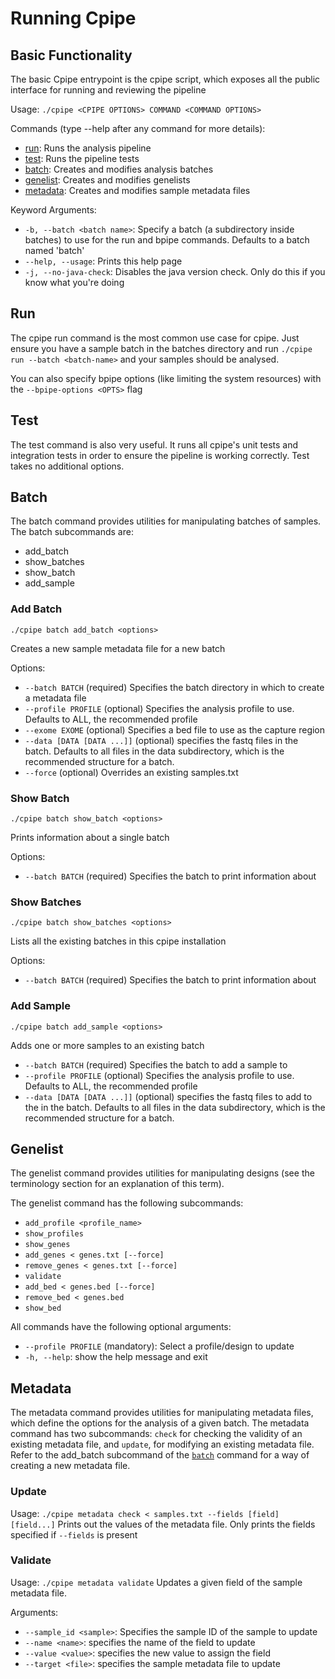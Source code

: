# Running Cpipe

## Basic Functionality

The basic Cpipe entrypoint is the cpipe script, which exposes all the public interface for running and reviewing the 
pipeline

Usage: `./cpipe <CPIPE OPTIONS> COMMAND <COMMAND OPTIONS>`

Commands (type --help after any command for more details):
* [run](#run): Runs the analysis pipeline
* [test](#test): Runs the pipeline tests
* [batch](#batch): Creates and modifies analysis batches
* [genelist](#genelist): Creates and modifies genelists
* [metadata](#metadata): Creates and modifies sample metadata files

Keyword Arguments:
* `-b, --batch <batch name>`: Specify a batch (a subdirectory inside batches) to use for the run and bpipe commands. Defaults to a batch named 'batch'
* `--help, --usage`: Prints this help page
* `-j, --no-java-check`: Disables the java version check. Only do this if you know what you're doing

## Run
The cpipe run command is the most common use case for cpipe. Just ensure you have a sample batch in the batches directory 
and run `./cpipe run --batch <batch-name>` and your samples should be analysed. 

You can also specify bpipe options (like limiting the system resources) with the `--bpipe-options <OPTS>` flag

## Test
The test command is also very useful. It runs all cpipe's unit tests and integration tests in order to ensure the pipeline
is working correctly. Test takes no additional options.

## Batch
The batch command provides utilities for manipulating batches of samples. The batch subcommands are:
* add_batch
* show_batches
* show_batch
* add_sample

### Add Batch
`./cpipe batch add_batch <options>`

Creates a new sample metadata file for a new batch

Options:
  * `--batch BATCH` (required) Specifies the batch directory in which to create a metadata file
  * `--profile PROFILE` (optional) Specifies the analysis profile to use. Defaults to ALL, the recommended profile
  * `--exome EXOME` (optional) Specifies a bed file to use as the capture region
  * `--data [DATA [DATA ...]]` (optional) specifies the fastq files in the batch. Defaults to all files in the data 
  subdirectory, which is the recommended structure for a batch.
  * `--force` (optional) Overrides an existing samples.txt

### Show Batch
`./cpipe batch show_batch <options>` 

Prints information about a single batch

Options:
  * `--batch BATCH` (required) Specifies the batch to print information about
  
### Show Batches
`./cpipe batch show_batches <options>`

Lists all the existing batches in this cpipe installation

Options:
  * `--batch BATCH` (required) Specifies the batch to print information about

### Add Sample
`./cpipe batch add_sample <options>`

Adds one or more samples to an existing batch

  * `--batch BATCH` (required) Specifies the batch to add a sample to
  * `--profile PROFILE` (optional) Specifies the analysis profile to use. Defaults to ALL, the recommended profile
  * `--data [DATA [DATA ...]]` (optional) specifies the fastq files to add to the in the batch. Defaults to all files in the data 
  subdirectory, which is the recommended structure for a batch.

## Genelist

The genelist command provides utilities for manipulating designs (see the terminology section for an explanation 
of this term).

The genelist command has the following subcommands:

* `add_profile <profile_name>` 
* `show_profiles` 
* `show_genes` 
* `add_genes < genes.txt [--force]` 
* `remove_genes < genes.txt [--force]` 
* `validate` 
* `add_bed < genes.bed [--force]` 
* `remove_bed < genes.bed` 
* `show_bed` 

All commands have the following optional arguments:
 * `--profile PROFILE` (mandatory): Select a profile/design to update 
 * `-h, --help`: show the help message and exit

## Metadata

The metadata command provides utilities for manipulating metadata files, which define the options for the analysis of a 
given batch. The metadata command has two subcommands: `check` for checking the validity of an existing metadata file,
and `update`, for modifying an existing metadata file. Refer to the add_batch subcommand of the [`batch`](#batch) command 
for a way of creating a new metadata file.

### Update
Usage: `./cpipe metadata check < samples.txt --fields [field] [field...]`
Prints out the values of the metadata file. Only prints the fields specified if `--fields` is present

### Validate
Usage: `./cpipe metadata validate`
Updates a given field of the sample metadata file.

Arguments:
* `--sample_id <sample>`: Specifies the sample ID of the sample to update
* `--name <name>`: specifies the name of the field to update
* `--value <value>`: specifies the new value to assign the field
* `--target <file>`: specifies the sample metadata file to update

